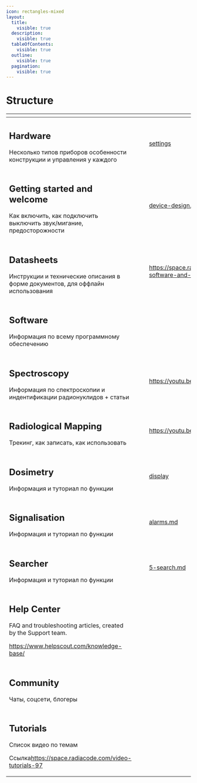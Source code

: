 ```yaml
---
icon: rectangles-mixed
layout:
  title:
    visible: true
  description:
    visible: true
  tableOfContents:
    visible: true
  outline:
    visible: true
  pagination:
    visible: true
---
```


# Structure



<table data-view="cards"><thead><tr><th></th><th data-hidden></th><th data-hidden></th><th data-hidden data-card-target data-type="content-ref"></th><th data-hidden data-card-cover data-type="files"></th></tr></thead><tbody><tr><td><h2>Hardware</h2><p>Несколько типов приборов особенности конструкции и управления у каждого</p></td><td><h2></h2></td><td></td><td><a href="settings/">settings</a></td><td><a href=".gitbook/assets/Frame 39599-2.jpg">Frame 39599-2.jpg</a></td></tr><tr><td><h2>Getting started and welcome</h2><p>Как включить, как подключить выключить звук/мигание, предосторожности</p></td><td></td><td></td><td><a href="radiacode-10x-series/device-design.md">device-design.md</a></td><td><a href=".gitbook/assets/Frame 39599.jpg">Frame 39599.jpg</a></td></tr><tr><td><h2>Datasheets</h2><p>Инструкции и технические описания в форме документов, для оффлайн использования</p></td><td></td><td></td><td><a href="https://space.radiacode.com/download-software-and-manual-96">https://space.radiacode.com/download-software-and-manual-96</a></td><td><a href=".gitbook/assets/Frame 39599-3.jpg">Frame 39599-3.jpg</a></td></tr><tr><td><h2>Software</h2><p>Информация по всему программному обеспечению</p></td><td></td><td></td><td></td><td><a href=".gitbook/assets/Frame 39599-4.jpg">Frame 39599-4.jpg</a></td></tr><tr><td><h2>Spectroscopy</h2><p>Информация по спектроскопии и индентификации радионуклидов + статьи</p></td><td></td><td></td><td><a href="https://youtu.be/wcxNbRkudJc">https://youtu.be/wcxNbRkudJc</a></td><td></td></tr><tr><td><h2>Radiological Mapping</h2><p>Трекинг, как записать, как использовать</p></td><td></td><td></td><td><a href="https://youtu.be/xWInQe7tRe4">https://youtu.be/xWInQe7tRe4</a></td><td></td></tr><tr><td><h2>Dosimetry</h2><p>Информация и туториал по функции</p></td><td></td><td></td><td><a href="settings/display/">display</a></td><td></td></tr><tr><td><h2>Signalisation</h2><p>Информация и туториал по функции</p></td><td></td><td></td><td><a href="settings/alarms.md">alarms.md</a></td><td></td></tr><tr><td><h2>Searcher</h2><p>Информация и туториал по функции</p></td><td></td><td></td><td><a href="chapter-windows/5-search.md">5-search.md</a></td><td></td></tr><tr><td><h2>Help Center</h2><p>FAQ and troubleshooting articles, created by the Support team.</p><p><a href="https://www.helpscout.com/knowledge-base/">https://www.helpscout.com/knowledge-base/</a></p></td><td></td><td></td><td></td><td></td></tr><tr><td><h2>Community</h2><p>Чаты, соцсети, блогеры</p></td><td></td><td></td><td></td><td></td></tr><tr><td><h2>Tutorials</h2><p>Список видео по темам</p><p>Ссылка<a href="https://space.radiacode.com/video-tutorials-97">https://space.radiacode.com/video-tutorials-97</a></p></td><td></td><td></td><td></td><td></td></tr></tbody></table>

### &#x20;<a href="#software_android" id="software_android"></a>
